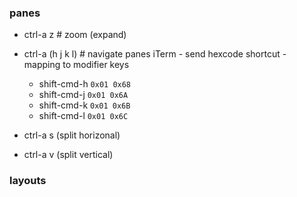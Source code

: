 ### panes
* ctrl-a z # zoom (expand)
* ctrl-a (h j k l) # navigate panes
  iTerm - send hexcode shortcut - mapping to modifier keys
  * shift-cmd-h `0x01 0x68`
  * shift-cmd-j `0x01 0x6A`
  * shift-cmd-k `0x01 0x6B`
  * shift-cmd-l `0x01 0x6C`
  
* ctrl-a s (split horizonal)
* ctrl-a v (split vertical)

### layouts
